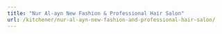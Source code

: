 ```yaml
---
title: "Nur Al-ayn New Fashion & Professional Hair Salon"
url: /kitchener/nur-al-ayn-new-fashion-and-professional-hair-salon/
---
```

